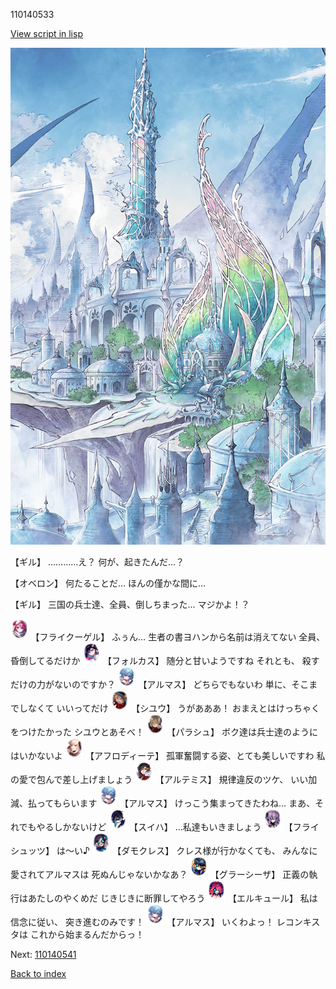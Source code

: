 110140533

[View script in lisp](../scripts/110140533.txt)

![fairy_world.png](../images/backgrounds/fairy_world.png)

【ギル】
…………え？
何が、起きたんだ…？

【オベロン】
何たることだ…
ほんの僅かな間に…

【ギル】
三国の兵士達、全員、倒しちまった…
マジかよ！？

<img src="../images/units/3500211.png" alt="3500211.png" height="34"/>
【フライクーゲル】
ふぅん…
生者の書ヨハンから名前は消えてない
全員、昏倒してるだけか

<img src="../images/units/3301811.png" alt="3301811.png" height="34"/>
【フォルカス】
随分と甘いようですね
それとも、
殺すだけの力がないのですか？

<img src="../images/units/3103811.png" alt="3103811.png" height="34"/>
【アルマス】
どちらでもないわ
単に、そこまでしなくて
いいってだけ

<img src="../images/units/3201911.png" alt="3201911.png" height="34"/>
【シユウ】
うがあああ！
おまえとはけっちゃくをつけたかった
シユウとあそべ！

<img src="../images/units/3200411.png" alt="3200411.png" height="34"/>
【パラシュ】
ボク達は兵士達のようにはいかないよ

<img src="../images/units/3401311.png" alt="3401311.png" height="34"/>
【アフロディーテ】
孤軍奮闘する姿、とても美しいですわ
私の愛で包んで差し上げましょう

<img src="../images/units/3400111.png" alt="3400111.png" height="34"/>
【アルテミス】
規律違反のツケ、
いい加減、払ってもらいます

<img src="../images/units/3103811.png" alt="3103811.png" height="34"/>
【アルマス】
けっこう集まってきたわね…
まあ、それでもやるしかないけど

<img src="../images/units/3401719.png" alt="3401719.png" height="34"/>
【スイハ】
…私達もいきましょう

<img src="../images/units/3502719.png" alt="3502719.png" height="34"/>
【フライシュッツ】
は～い♪

<img src="../images/units/3103519.png" alt="3103519.png" height="34"/>
【ダモクレス】
クレス様が行かなくても、
みんなに愛されてアルマスは
死ぬんじゃないかなあ？

<img src="../images/units/3302619.png" alt="3302619.png" height="34"/>
【グラーシーザ】
正義の執行はあたしのやくめだ
じきじきに断罪してやろう

<img src="../images/units/3202519.png" alt="3202519.png" height="34"/>
【エルキュール】
私は信念に従い、
突き進むのみです！

<img src="../images/units/3103811.png" alt="3103811.png" height="34"/>
【アルマス】
いくわよっ！
レコンキスタは
これから始まるんだからっ！

Next: [110140541](110140541.md)

[Back to index](index.md)
